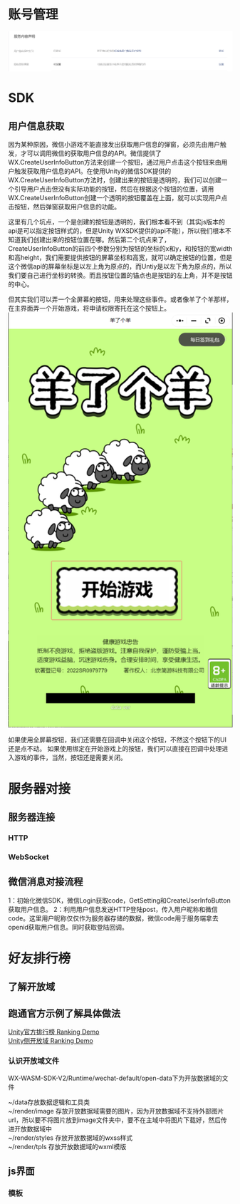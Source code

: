# 账号管理

![](../../../assets/WeiXinMiniGame/01.png)


# SDK
## 用户信息获取
因为某种原因，微信小游戏不能直接发出获取用户信息的弹窗，必须先由用户触发，才可以调用微信的获取用户信息的API。微信提供了WX.CreateUserInfoButton方法来创建一个按钮，通过用户点击这个按钮来由用户触发获取用户信息的API。在使用Unity的微信SDK提供的WX.CreateUserInfoButton方法时，创建出来的按钮是透明的，我们可以创建一个引导用户点击但没有实际功能的按钮，然后在根据这个按钮的位置，调用WX.CreateUserInfoButton创建一个透明的按钮覆盖在上面，就可以实现用户点击按钮，然后弹窗获取用户信息的功能。

这里有几个坑点，一个是创建的按钮是透明的，我们根本看不到（其实js版本的api是可以指定按钮样式的，但是Unity WXSDK提供的api不能），所以我们根本不知道我们创建出来的按钮位置在哪。然后第二个坑点来了，CreateUserInfoButton的前四个参数分别为按钮的坐标的x和y，和按钮的宽width和高height，我们需要提供按钮的屏幕坐标和高宽，就可以确定按钮的位置，但是这个微信api的屏幕坐标是以左上角为原点的，而Untiy是以左下角为原点的，所以我们要自己进行坐标的转换。而且按钮位置的锚点也是按钮的左上角，并不是按钮的中心。

但其实我们可以弄一个全屏幕的按钮，用来处理这些事件。或者像羊了个羊那样，在主界面弄一个开始游戏，将申请权限寄托在这个按钮上。
![](../../../assets/WeiXinMiniGame/17.png)

如果使用全屏幕按钮，我们还需要在回调中关闭这个按钮，不然这个按钮下的UI还是点不动。
如果使用绑定在开始游戏上的按钮，我们可以直接在回调中处理进入游戏的事件，当然，按钮还是需要关闭。




# 服务器对接
## 服务器连接
### HTTP
### WebSocket

## 微信消息对接流程



1：初始化微信SDK，微信Login获取code，GetSetting和CreateUserInfoButton获取用户信息。
2：利用用户信息发送HTTP登陆post，传入用户昵称和微信code。这里用户昵称仅仅作为服务器存储的数据，微信code用于服务端拿去openid获取用户信息。同时获取登陆回调。


# 好友排行榜
## 了解开放域
## 跑通官方示例了解具体做法
[Unity官方排行榜 Ranking Demo](https://github.com/wechat-miniprogram/minigame-unity-webgl-transform/tree/main/Demo/Ranking/Assets/RankDemo)  
[Unity侧开放域 Ranking Demo](https://github.com/wechat-miniprogram/minigame-tuanjie-transform-sdk/tree/main/Runtime/wechat-default/open-data)  

### 认识开放域文件
WX-WASM-SDK-V2/Runtime/wechat-default/open-data下为开放数据域的文件

~/data存放数据逻辑和工具类  
~/render/image 存放开放数据域需要的图片，因为开放数据域不支持外部图片url，所以要不将图片放到image文件夹中，要不在主域中将图片下载好，然后传进开放数据域中  
~/render/styles 存放开放数据域的wxss样式  
~/render/tpls 存放开放数据域的wxml模版  



## js界面
### 模板


